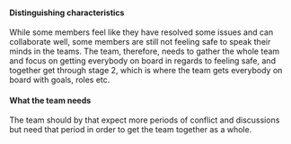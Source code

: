 #### Distinguishing characteristics
While some members feel like they have resolved some issues and can collaborate well, some members are still not feeling safe to speak their minds in the teams. The team, therefore, needs to gather the whole team and focus on getting everybody on board in regards to feeling safe, and together get through stage 2, which is where the team gets everybody on board with goals, roles etc.

#### What the team needs
The team should by that expect more periods of conflict and discussions but need that period in order to get the team together as a whole.

